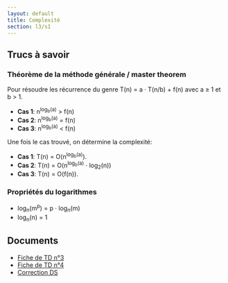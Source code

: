 ```yaml
---
layout: default
title: Complexité
section: l3/s1
---
```


## Trucs à savoir

### Théorème de la méthode générale / master theorem

Pour résoudre les récurrence du genre T(n) = a &middot; T(n/b) + f(n) avec a &ge; 1 et b &gt; 1.

* **Cas 1**: n<sup>log<sub>b</sub>(a)</sup> > f(n)
* **Cas 2**: n<sup>log<sub>b</sub>(a)</sup> = f(n)
* **Cas 3**: n<sup>log<sub>b</sub>(a)</sup> < f(n)

Une fois le cas trouvé, on détermine la complexité:

* **Cas 1**: T(n) = O(n<sup>log<sub>b</sub>(a)</sup>).
* **Cas 2**: T(n) = O(n<sup>log<sub>b</sub>(a)</sup> &middot; log<sub>2</sub>(n))
* **Cas 3**: T(n) = O(f(n)).

### Propriétés du logarithmes

* log<sub>n</sub>(m<sup>p</sup>) = p &middot; log<sub>n</sub>(m)
* log<sub>n</sub>(n) = 1

## Documents

* [Fiche de TD n°3](td3.html)
* [Fiche de TD n°4](td4.html)
* [Correction DS](ds.html)
